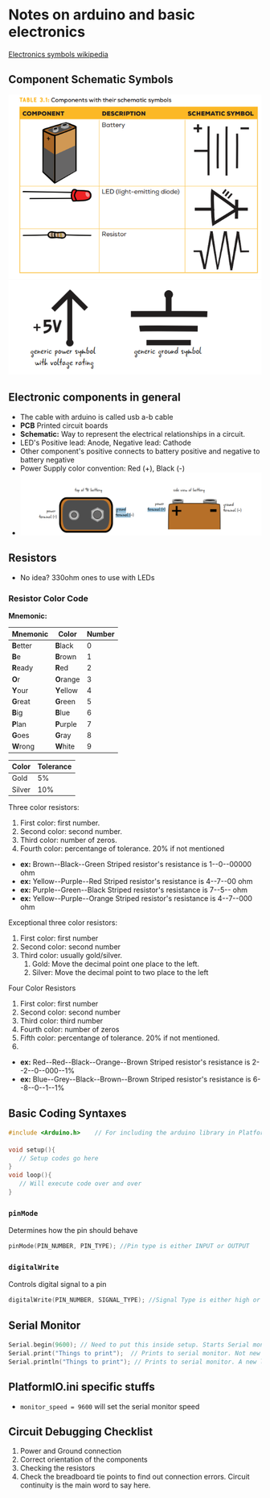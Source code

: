 # Notes on arduino and basic electronics

[Electronics symbols wikipedia](https://en.wikipedia.org/?title=Electronic_symbol)

## Component Schematic Symbols

![_1](resources/symbol1.PNG)
![_2](resources/symbol2.PNG)

## Electronic components in general

- The cable with arduino is called usb a-b cable
- **PCB** Printed circuit boards
- **Schematic:** Way to represent the electrical relationships in a circuit.
- LED's Positive lead: Anode, Negative lead: Cathode
- Other component's positive connects to battery positive and negative to battery negative
- Power Supply color convention: Red (+), Black (-)
- ![_battery](resources/battery1.PNG)

## Resistors

- No idea? 330ohm ones to use with LEDs

### **Resistor Color Code**

**Mnemonic:**

| Mnemonic   | Color      | Number |
| ---------- | ---------- | ------ |
| **B**etter | **B**lack  | 0      |
| **B**e     | **B**rown  | 1      |
| **R**eady  | **R**ed    | 2      |
| **O**r     | **O**range | 3      |
| **Y**our   | **Y**ellow | 4      |
| **G**reat  | **G**reen  | 5      |
| **B**ig    | **B**lue   | 6      |
| **P**lan   | **P**urple | 7      |
| **G**oes   | **G**ray   | 8      |
| **W**rong  | **W**hite  | 9      |

| Color  | Tolerance |
| ------ | --------- |
| Gold   | 5%        |
| Silver | 10%       |

Three color resistors:

1. First color: first number.
2. Second color: second number.
3. Third color: number of zeros.
4. Fourth color: percentange of tolerance. 20% if not mentioned

- **ex:** Brown--Black--Green Striped resistor's resistance is 1--0--00000 ohm
- **ex:** Yellow--Purple--Red Striped resistor's resistance is 4--7--00 ohm
- **ex:** Purple--Green--Black Striped resistor's resistance is 7--5-- ohm
- **ex:** Yellow--Purple--Orange Striped resistor's resistance is 4--7--000 ohm

Exceptional three color resistors:

1. First color: first number
2. Second color: second number
3. Third color: usually gold/silver.
   1. Gold: Move the decimal point one place to the left.
   2. Silver: Move the decimal point to two place to the left

Four Color Resistors

1. First color: first number
2. Second color: second number
3. Third color: third number
4. Fourth color: number of zeros
5. Fifth color: percentange of tolerance. 20% if not mentioned.
6.

- **ex:** Red--Red--Black--Orange--Brown Striped resistor's resistance is 2--2--0--000--1%
- **ex:** Blue--Grey--Black--Brown--Brown Striped resistor's resistance is 6--8--0--1--1%

## Basic Coding Syntaxes

```c++
#include <Arduino.h>    // For including the arduino library in PlatformIO

void setup(){
   // Setup codes go here
}
void loop(){
   // Will execute code over and over
}
```

### `pinMode`

Determines how the pin should behave

```c++
pinMode(PIN_NUMBER, PIN_TYPE); //Pin type is either INPUT or OUTPUT
```

### `digitalWrite`

Controls digital signal to a pin

```c++
digitalWrite(PIN_NUMBER, SIGNAL_TYPE); //Signal Type is either high or low
```

## Serial Monitor

```c++
Serial.begin(9600); // Need to put this inside setup. Starts Serial monitor
Serial.print("Things to print");  // Prints to serial monitor. Not new line at the end
Serial.println("Things to print"); // Prints to serial monitor. A new line is inserted afterwards
```

## PlatformIO.ini specific stuffs

- `monitor_speed = 9600` will set the serial monitor speed

## Circuit Debugging Checklist

1. Power and Ground connection
2. Correct orientation of the components
3. Checking the resistors
4. Check the breadboard tie points to find out connection errors. Circuit continuity is the main word to say here.
